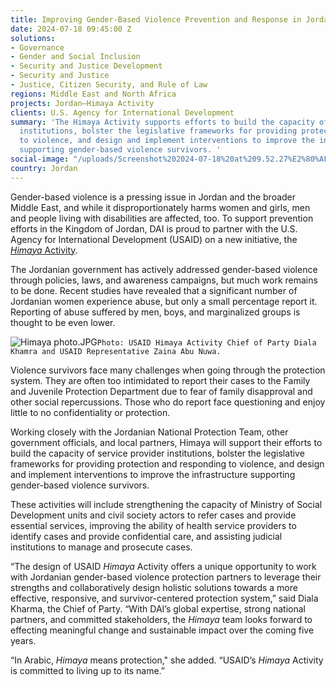 ```yaml
---
title: Improving Gender-Based Violence Prevention and Response in Jordan
date: 2024-07-18 09:45:00 Z
solutions:
- Governance
- Gender and Social Inclusion
- Security and Justice Development
- Security and Justice
- Justice, Citizen Security, and Rule of Law
regions: Middle East and North Africa
projects: Jordan—Himaya Activity
clients: U.S. Agency for International Development
summary: 'The Himaya Activity supports efforts to build the capacity of service provider
  institutions, bolster the legislative frameworks for providing protection and responding
  to violence, and design and implement interventions to improve the infrastructure
  supporting gender-based violence survivors. '
social-image: "/uploads/Screenshot%202024-07-18%20at%209.52.27%E2%80%AFAM.png"
country: Jordan
---
```


Gender-based violence is a pressing issue in Jordan and the broader Middle East, and while it disproportionately harms women and girls, men and people living with disabilities are affected, too. To support prevention efforts in the Kingdom of Jordan, DAI is proud to partner with the U.S. Agency for International Development (USAID) on a new initiative, the [*Himaya* Activity](https://www.dai.com/our-work/projects/jordan-himaya-activity). 

The Jordanian government has actively addressed gender-based violence through policies, laws, and awareness campaigns, but much work remains to be done. Recent studies have revealed that a significant number of Jordanian women experience abuse, but only a small percentage report it. Reporting of abuse suffered by men, boys, and marginalized groups is thought to be even lower. 

![Himaya photo.JPG](/uploads/Himaya%20photo.JPG)`Photo: USAID Himaya Activity Chief of Party Diala Khamra and USAID Representative Zaina Abu Nuwa.`

Violence survivors face many challenges when going through the protection system. They are often too intimidated to report their cases to the Family and Juvenile Protection Department due to fear of family disapproval and other social repercussions. Those who do report face questioning and enjoy little to no confidentiality or protection. 

Working closely with the Jordanian National Protection Team, other government officials, and local partners, Himaya will support their efforts to build the capacity of service provider institutions, bolster the legislative frameworks for providing protection and responding to violence, and design and implement interventions to improve the infrastructure supporting gender-based violence survivors. 

These activities will include strengthening the capacity of Ministry of Social Development units and civil society actors to refer cases and provide essential services, improving the ability of health service providers to identify cases and provide confidential care, and assisting judicial institutions to manage and prosecute cases. 

“The design of USAID *Himaya* Activity offers a unique opportunity to work with Jordanian gender-based violence protection partners to leverage their strengths and collaboratively design holistic solutions towards a more effective, responsive, and survivor-centered protection system,” said Diala Kharma, the  Chief of Party. “With DAI’s global expertise, strong national partners, and committed stakeholders, the *Himaya* team looks forward to effecting meaningful change and sustainable impact over the coming five years.

“In Arabic, *Himaya* means protection," she added. “USAID’s *Himaya* Activity is committed to living up to its name.” 